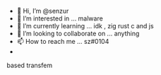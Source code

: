 - 👋 Hi, I’m @senzur
- 👀 I’m interested in ... malware
- 🌱 I’m currently learning ... idk , zig rust c and js
- 💞️ I’m looking to collaborate on ... anything
- 📫 How to reach me ... sz#0104
- 
based transfem

<!---
senzur/senzur is a ✨ special ✨ repository because its `README.md` (this file) appears on your GitHub profile.
You can click the Preview link to take a look at your changes.
--->
